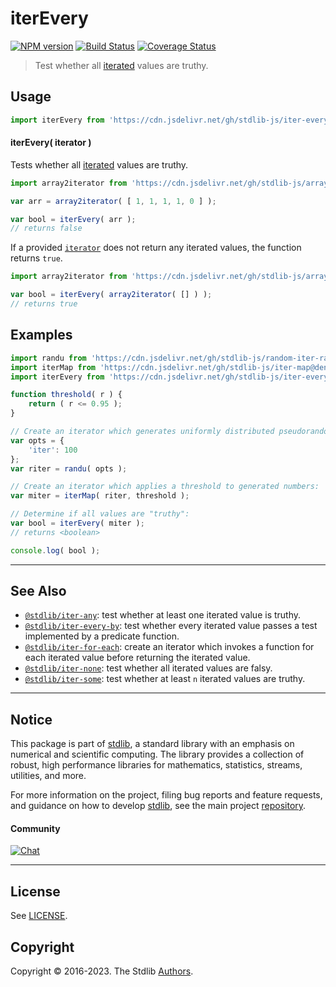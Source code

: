 <!--

@license Apache-2.0

Copyright (c) 2018 The Stdlib Authors.

Licensed under the Apache License, Version 2.0 (the "License");
you may not use this file except in compliance with the License.
You may obtain a copy of the License at

   http://www.apache.org/licenses/LICENSE-2.0

Unless required by applicable law or agreed to in writing, software
distributed under the License is distributed on an "AS IS" BASIS,
WITHOUT WARRANTIES OR CONDITIONS OF ANY KIND, either express or implied.
See the License for the specific language governing permissions and
limitations under the License.

-->

# iterEvery

[![NPM version][npm-image]][npm-url] [![Build Status][test-image]][test-url] [![Coverage Status][coverage-image]][coverage-url] <!-- [![dependencies][dependencies-image]][dependencies-url] -->

> Test whether all [iterated][mdn-iterator-protocol] values are truthy.

<!-- Section to include introductory text. Make sure to keep an empty line after the intro `section` element and another before the `/section` close. -->

<section class="intro">

</section>

<!-- /.intro -->

<!-- Package usage documentation. -->



<section class="usage">

## Usage

```javascript
import iterEvery from 'https://cdn.jsdelivr.net/gh/stdlib-js/iter-every@deno/mod.js';
```

#### iterEvery( iterator )

Tests whether all [iterated][mdn-iterator-protocol] values are truthy.

```javascript
import array2iterator from 'https://cdn.jsdelivr.net/gh/stdlib-js/array-to-iterator@deno/mod.js';

var arr = array2iterator( [ 1, 1, 1, 1, 0 ] );

var bool = iterEvery( arr );
// returns false
```

If a provided [`iterator`][mdn-iterator-protocol] does not return any iterated values, the function returns `true`.

```javascript
import array2iterator from 'https://cdn.jsdelivr.net/gh/stdlib-js/array-to-iterator@deno/mod.js';

var bool = iterEvery( array2iterator( [] ) );
// returns true
```

</section>

<!-- /.usage -->

<!-- Package usage notes. Make sure to keep an empty line after the `section` element and another before the `/section` close. -->

<section class="notes">

</section>

<!-- /.notes -->

<!-- Package usage examples. -->

<section class="examples">

## Examples

<!-- eslint no-undef: "error" -->

```javascript
import randu from 'https://cdn.jsdelivr.net/gh/stdlib-js/random-iter-randu@deno/mod.js';
import iterMap from 'https://cdn.jsdelivr.net/gh/stdlib-js/iter-map@deno/mod.js';
import iterEvery from 'https://cdn.jsdelivr.net/gh/stdlib-js/iter-every@deno/mod.js';

function threshold( r ) {
    return ( r <= 0.95 );
}

// Create an iterator which generates uniformly distributed pseudorandom numbers:
var opts = {
    'iter': 100
};
var riter = randu( opts );

// Create an iterator which applies a threshold to generated numbers:
var miter = iterMap( riter, threshold );

// Determine if all values are "truthy":
var bool = iterEvery( miter );
// returns <boolean>

console.log( bool );
```

</section>

<!-- /.examples -->

<!-- Section to include cited references. If references are included, add a horizontal rule *before* the section. Make sure to keep an empty line after the `section` element and another before the `/section` close. -->

<section class="references">

</section>

<!-- /.references -->

<!-- Section for related `stdlib` packages. Do not manually edit this section, as it is automatically populated. -->

<section class="related">

* * *

## See Also

-   <span class="package-name">[`@stdlib/iter-any`][@stdlib/iter/any]</span><span class="delimiter">: </span><span class="description">test whether at least one iterated value is truthy.</span>
-   <span class="package-name">[`@stdlib/iter-every-by`][@stdlib/iter/every-by]</span><span class="delimiter">: </span><span class="description">test whether every iterated value passes a test implemented by a predicate function.</span>
-   <span class="package-name">[`@stdlib/iter-for-each`][@stdlib/iter/for-each]</span><span class="delimiter">: </span><span class="description">create an iterator which invokes a function for each iterated value before returning the iterated value.</span>
-   <span class="package-name">[`@stdlib/iter-none`][@stdlib/iter/none]</span><span class="delimiter">: </span><span class="description">test whether all iterated values are falsy.</span>
-   <span class="package-name">[`@stdlib/iter-some`][@stdlib/iter/some]</span><span class="delimiter">: </span><span class="description">test whether at least `n` iterated values are truthy.</span>

</section>

<!-- /.related -->

<!-- Section for all links. Make sure to keep an empty line after the `section` element and another before the `/section` close. -->


<section class="main-repo" >

* * *

## Notice

This package is part of [stdlib][stdlib], a standard library with an emphasis on numerical and scientific computing. The library provides a collection of robust, high performance libraries for mathematics, statistics, streams, utilities, and more.

For more information on the project, filing bug reports and feature requests, and guidance on how to develop [stdlib][stdlib], see the main project [repository][stdlib].

#### Community

[![Chat][chat-image]][chat-url]

---

## License

See [LICENSE][stdlib-license].


## Copyright

Copyright &copy; 2016-2023. The Stdlib [Authors][stdlib-authors].

</section>

<!-- /.stdlib -->

<!-- Section for all links. Make sure to keep an empty line after the `section` element and another before the `/section` close. -->

<section class="links">

[npm-image]: http://img.shields.io/npm/v/@stdlib/iter-every.svg
[npm-url]: https://npmjs.org/package/@stdlib/iter-every

[test-image]: https://github.com/stdlib-js/iter-every/actions/workflows/test.yml/badge.svg?branch=main
[test-url]: https://github.com/stdlib-js/iter-every/actions/workflows/test.yml?query=branch:main

[coverage-image]: https://img.shields.io/codecov/c/github/stdlib-js/iter-every/main.svg
[coverage-url]: https://codecov.io/github/stdlib-js/iter-every?branch=main

<!--

[dependencies-image]: https://img.shields.io/david/stdlib-js/iter-every.svg
[dependencies-url]: https://david-dm.org/stdlib-js/iter-every/main

-->

[chat-image]: https://img.shields.io/gitter/room/stdlib-js/stdlib.svg
[chat-url]: https://app.gitter.im/#/room/#stdlib-js_stdlib:gitter.im

[stdlib]: https://github.com/stdlib-js/stdlib

[stdlib-authors]: https://github.com/stdlib-js/stdlib/graphs/contributors

[umd]: https://github.com/umdjs/umd
[es-module]: https://developer.mozilla.org/en-US/docs/Web/JavaScript/Guide/Modules

[deno-url]: https://github.com/stdlib-js/iter-every/tree/deno
[umd-url]: https://github.com/stdlib-js/iter-every/tree/umd
[esm-url]: https://github.com/stdlib-js/iter-every/tree/esm
[branches-url]: https://github.com/stdlib-js/iter-every/blob/main/branches.md

[stdlib-license]: https://raw.githubusercontent.com/stdlib-js/iter-every/main/LICENSE

[mdn-iterator-protocol]: https://developer.mozilla.org/en-US/docs/Web/JavaScript/Reference/Iteration_protocols#The_iterator_protocol

<!-- <related-links> -->

[@stdlib/iter/any]: https://github.com/stdlib-js/iter-any/tree/deno

[@stdlib/iter/every-by]: https://github.com/stdlib-js/iter-every-by/tree/deno

[@stdlib/iter/for-each]: https://github.com/stdlib-js/iter-for-each/tree/deno

[@stdlib/iter/none]: https://github.com/stdlib-js/iter-none/tree/deno

[@stdlib/iter/some]: https://github.com/stdlib-js/iter-some/tree/deno

<!-- </related-links> -->

</section>

<!-- /.links -->

